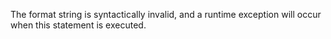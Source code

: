 The format string is syntactically invalid, and a runtime exception will occur when this statement is executed.